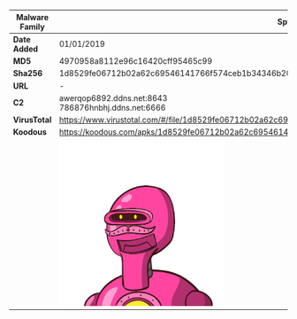 | Malware Family | Spynote                                                      |
| -------------- | ------------------------------------------------------------ |
| **Date Added** | 01/01/2019                                                   |
| **MD5**        | 4970958a8112e96c16420cff95465c99                             |
| **Sha256**     | 1d8529fe06712b02a62c69546141766f574ceb1b34346b2047cfcc23448b5d79 |
| **URL**        | -                                                            |
| **C2**         | awerqop6892.ddns.net:8643<br />786876hnbhj.ddns.net:6666     |
| **VirusTotal** | https://www.virustotal.com/#/file/1d8529fe06712b02a62c69546141766f574ceb1b34346b2047cfcc23448b5d79/detection |
| **Koodous**    | https://koodous.com/apks/1d8529fe06712b02a62c69546141766f574ceb1b34346b2047cfcc23448b5d79 |
|                | ![](../assets/1d8529fe06712b02a62c69546141766f574ceb1b34346b2047cfcc23448b5d79.png) |
